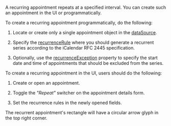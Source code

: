 A recurring appointment repeats at a specified interval. You can create such an appointment in the UI or programmatically.

To create a recurring appointment programmatically, do the following:

1. Locate or create only a single appointment object in the [dataSource](/Documentation/ApiReference/UI_Components/dxScheduler/Configuration/#dataSource). 

2. Specify the [recurrenceRule](/Documentation/ApiReference/Common/Object_Structures/dxSchedulerAppointment/#recurrenceRule) where you should generate a recurrent series according to the iCalendar RFC 2445 specification.

3. Optionally, use the [recurrenceException](/Documentation/ApiReference/Common/Object_Structures/dxSchedulerAppointment/#recurrenceException) property to specify the start date and time of appointments that should be excluded from the series.

To create a recurring appointment in the UI, users should do the following:

1. Create or open an appointment.

2. Toggle the *"Repeat"* switcher on the appointment details form.

3. Set the recurrence rules in the newly opened fields.

The recurrent appointment's rectangle will have a circular arrow glyph in the top right corner.
